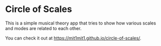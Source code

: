 # Circle of Scales

This is a simple musical theory app that tries to show how various scales and modes are related to each other.

You can check it out at https://mit1mit1.github.io/circle-of-scales/.
